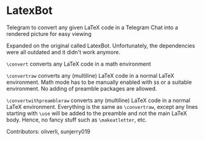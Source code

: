 # LatexBot

Telegram to convert any given LaTeX code in a Telegram Chat into a rendered picture for easy viewing

Expanded on the original called LatexBot. Unfortunately, the dependencies were all outdated and it didn't work anymore.

`\convert` converts any LaTeX code in a math environment

`\convertraw` converts any (multiline) LaTeX code in a normal LaTeX environment. Math mode has to be manually enabled with `$`s or a suitable environment. No adding of preamble packages are allowed.

`\convertwithpreambleraw` converts any (multiline) LaTeX code in a normal LaTeX environment. Everything is the same as `\convertraw`, except any lines starting with `\use` will be added to the preamble and not the main LaTeX body. Hence, no fancy stuff such as `\makeatletter`, etc.

Contributors:
oliverli, sunjerry019
